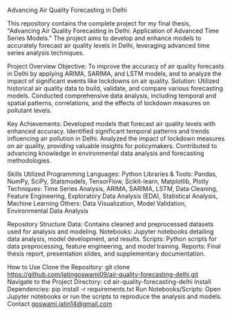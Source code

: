 Advancing Air Quality Forecasting in Delhi

This repository contains the complete project for my final thesis, "Advancing Air Quality Forecasting in Delhi: Application of Advanced Time Series Models." The project aims to develop and enhance models to accurately forecast air quality levels in Delhi, leveraging advanced time series analysis techniques.

Project Overview
Objective: To improve the accuracy of air quality forecasts in Delhi by applying ARIMA, SARIMA, and LSTM models, and to analyze the impact of significant events like lockdowns on air quality.
Solution: Utilized historical air quality data to build, validate, and compare various forecasting models. Conducted comprehensive data analysis, including temporal and spatial patterns, correlations, and the effects of lockdown measures on pollutant levels.

Key Achievements:
Developed models that forecast air quality levels with enhanced accuracy.
Identified significant temporal patterns and trends influencing air pollution in Delhi.
Analyzed the impact of lockdown measures on air quality, providing valuable insights for policymakers.
Contributed to advancing knowledge in environmental data analysis and forecasting methodologies.

Skills Utilized
Programming Languages: Python
Libraries & Tools: Pandas, NumPy, SciPy, Statsmodels, TensorFlow, Scikit-learn, Matplotlib, Plotly
Techniques: Time Series Analysis, ARIMA, SARIMA, LSTM, Data Cleaning, Feature Engineering, Exploratory Data Analysis (EDA), Statistical Analysis, Machine Learning
Others: Data Visualization, Model Validation, Environmental Data Analysis

Repository Structure
Data: Contains cleaned and preprocessed datasets used for analysis and modeling.
Notebooks: Jupyter notebooks detailing data analysis, model development, and results.
Scripts: Python scripts for data preprocessing, feature engineering, and model training.
Reports: Final thesis report, presentation slides, and supplementary documentation.

How to Use
Clone the Repository: git clone https://github.com/jatingoswami09/air-quality-forecasting-delhi.git
Navigate to the Project Directory: cd air-quality-forecasting-delhi
Install Dependencies: pip install -r requirements.txt
Run Notebooks/Scripts: Open Jupyter notebooks or run the scripts to reproduce the analysis and models.
Contact
goswami.jatin14@gmail.com
